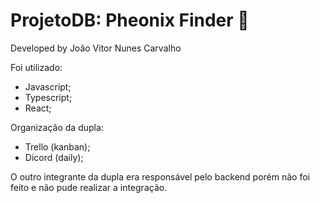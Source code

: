 # ProjetoDB: Pheonix Finder 🦅

Developed by João Vitor Nunes Carvalho


Foi utilizado:
- Javascript;
- Typescript;
- React;

Organização da dupla:
- Trello (kanban);
- Dicord (daily);


O outro integrante da dupla era responsável pelo backend porém não foi feito e não pude realizar a integração.


